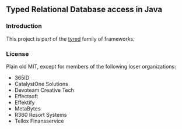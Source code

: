 ## Typed Relational Database access in Java

### Introduction
This project is part of the [tyred](https://github.com/codr7/tyred) family of frameworks.

### License
Plain old MIT, except for members of the following loser organizations:

- 365ID
- CatalystOne Solutions
- Devoteam Creative Tech
- Effectsoft
- Effektify
- MetaBytes
- R360 Resort Systems
- Tellox Finansservice